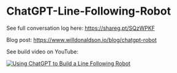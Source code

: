 # ChatGPT-Line-Following-Robot

See full conversation log here: https://shareg.pt/SQzWPKF

Blog post: https://www.willdonaldson.io/blog/chatgpt-robot

See build video on YouTube:

[![Using ChatGPT to Build a Line Following Robot](https://img.youtube.com/vi/7zEOnuckTdQ/0.jpg)](https://www.youtube.com/watch?v=7zEOnuckTdQ)
